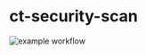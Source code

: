 # ct-security-scan

![example workflow](https://github.com/CleanTalk/ct-security-scan/actions/workflows/tests.yml/badge.svg)
